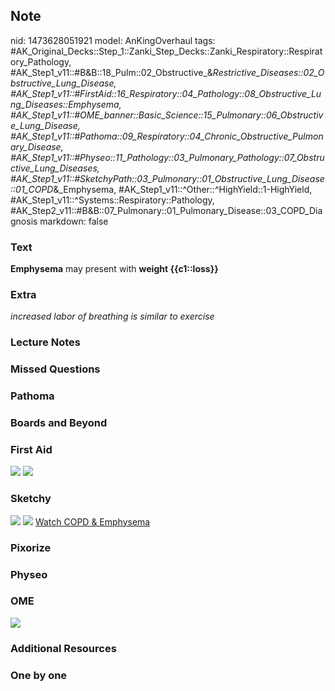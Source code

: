 ## Note
nid: 1473628051921
model: AnKingOverhaul
tags: #AK_Original_Decks::Step_1::Zanki_Step_Decks::Zanki_Respiratory::Respiratory_Pathology, #AK_Step1_v11::#B&B::18_Pulm::02_Obstructive_&_Restrictive_Diseases::02_Obstructive_Lung_Disease, #AK_Step1_v11::#FirstAid::16_Respiratory::04_Pathology::08_Obstructive_Lung_Diseases::Emphysema, #AK_Step1_v11::#OME_banner::Basic_Science::15_Pulmonary::06_Obstructive_Lung_Disease, #AK_Step1_v11::#Pathoma::09_Respiratory::04_Chronic_Obstructive_Pulmonary_Disease, #AK_Step1_v11::#Physeo::11_Pathology::03_Pulmonary_Pathology::07_Obstructive_Lung_Diseases, #AK_Step1_v11::#SketchyPath::03_Pulmonary::01_Obstructive_Lung_Disease::01_COPD_&_Emphysema, #AK_Step1_v11::^Other::^HighYield::1-HighYield, #AK_Step1_v11::^Systems::Respiratory::Pathology, #AK_Step2_v11::#B&B::07_Pulmonary::01_Pulmonary_Disease::03_COPD_Diagnosis
markdown: false

### Text
<div>
  <b>Emphysema</b> may present with <b>weight {{c1::loss}}</b>
</div>

### Extra
<i>increased labor of breathing is similar to exercise</i>

### Lecture Notes


### Missed Questions


### Pathoma


### Boards and Beyond


### First Aid
<img src="tmpkkWKcb.png"> <img src="tmpnuTwFC.png">

### Sketchy
<img src=
"SketchyMedical%202019-12-23%2022-00-48_1566160514431.jpg">
<img src=
"Screen%20Shot%202019-12-29%20at%2011.34.54%20AM_1566160514431.JPG">
 <a href=
"https://dashboard.sketchy.com/study/medical/courses/medical-pathophysiology/units/medical-pathophysiology-pulmonary/videos/medical-pathophysiology-pulmonary-obstructive-lung-disease-copd-and-emphysema?utm_source=anki&utm_medium=partnership&utm_campaign=february_update&utm_content=medical">
Watch COPD & Emphysema</a>

### Pixorize


### Physeo


### OME
<div class="ome-widget">
  <a href=
  "https://onlinemeded.org/spa/pulmonary/obstructive-lung-disease/acquire?ref=anki">
  <img src="_OME_AnkiFlashcards_Lesson_4.png"></a>
</div>

### Additional Resources


### One by one

